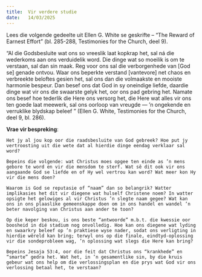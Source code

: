```yaml
---
title:  Vir verdere studie
date:   14/03/2025
---
```


Lees die volgende gedeelte uit Ellen G. White se geskrifte – “The Reward of Earnest Effort” (bl. 285-288, Testimonies for the Church, deel 9).

“Al die Godsbesluite wat ons so vreeslik laat kopkrap het, sal ná die wederkoms aan ons verduidelik word. Die dinge wat so moeilik is om te verstaan, sal dan sin maak. Reg voor ons sal die verborgenhede van [God se] genade ontvou. Waar ons beperkte verstand [vantevore] net chaos en verbreekte beloftes gesien het, sal ons dan die volmaakste en mooiste harmonie bespeur. Dan besef ons dat God in sy oneindige liefde, daardie dinge wat vir ons die swaarste gelyk het, oor ons pad gebring het. Namate ons besef hoe tederlik die Here ons versorg het, die Here wat alles vir ons ten goede laat meewerk, sal ons oorloop van vreugde — ’n ongekende en verruklike blydskap beleef ” (Ellen G. White, Testimonies for the Church, deel 9, bl. 286).

**Vrae vir bespreking**:

`Het jy al jou kop oor die raadsbesluite van God gebreek? Hoe put jy vertroosting uit die wete dat al hierdie dinge eendag verklaar sal word?`

`Bepeins die volgende: wat Christus moes opgee ten einde as ’n mens gebore te word en vir die mensdom te sterf. Wat sê dit ook vir ons aangaande God se liefde en of Hy wel vertrou kan word? Wat meer kon Hy vir die mens doen?`

`Waarom is God se reputasie of “naam” dan so belangrik? Watter implikasies het dit vir diegene wat hulself Christene noem? In watter opsigte het gelowiges al vir Christus ’n slegte naam gegee? Wat kan ons in ons plaaslike gemeenskappe doen om in ons handel en wandel ’n beter navolging van Christus aan ander te toon?`

`Op die keper beskou, is ons beste “antwoorde” m.b.t. die kwessie oor boosheid in dié stadium nog onvolledig. Hoe kan ons diegene wat lyding en swaarkry beleef op ’n praktiese wyse nader, sodat ons verligting in hierdie wêreld kan bring; terwyl ons op die finale, eindtyd-oplossing vir die sondeprobleem wag, ’n oplossing wat slegs die Here kan bring?`

`Bepeins Jesaja 53:4, oor die feit dat Christus ons “krankhede” en “smarte” gedra het. Wat het, in ’n gesamentlike sin, by die kruis gebeur wat ons help om die verlossingsplan en die prys wat God vir ons verlossing betaal het, te verstaan?`